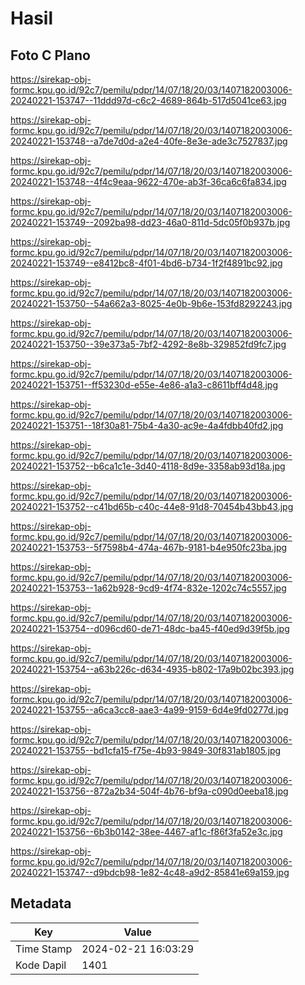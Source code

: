 # Hasil

## Foto C Plano

https://sirekap-obj-formc.kpu.go.id/92c7/pemilu/pdpr/14/07/18/20/03/1407182003006-20240221-153747--11ddd97d-c6c2-4689-864b-517d5041ce63.jpg

https://sirekap-obj-formc.kpu.go.id/92c7/pemilu/pdpr/14/07/18/20/03/1407182003006-20240221-153748--a7de7d0d-a2e4-40fe-8e3e-ade3c7527837.jpg

https://sirekap-obj-formc.kpu.go.id/92c7/pemilu/pdpr/14/07/18/20/03/1407182003006-20240221-153748--4f4c9eaa-9622-470e-ab3f-36ca6c6fa834.jpg

https://sirekap-obj-formc.kpu.go.id/92c7/pemilu/pdpr/14/07/18/20/03/1407182003006-20240221-153749--2092ba98-dd23-46a0-811d-5dc05f0b937b.jpg

https://sirekap-obj-formc.kpu.go.id/92c7/pemilu/pdpr/14/07/18/20/03/1407182003006-20240221-153749--e8412bc8-4f01-4bd6-b734-1f2f4891bc92.jpg

https://sirekap-obj-formc.kpu.go.id/92c7/pemilu/pdpr/14/07/18/20/03/1407182003006-20240221-153750--54a662a3-8025-4e0b-9b6e-153fd8292243.jpg

https://sirekap-obj-formc.kpu.go.id/92c7/pemilu/pdpr/14/07/18/20/03/1407182003006-20240221-153750--39e373a5-7bf2-4292-8e8b-329852fd9fc7.jpg

https://sirekap-obj-formc.kpu.go.id/92c7/pemilu/pdpr/14/07/18/20/03/1407182003006-20240221-153751--ff53230d-e55e-4e86-a1a3-c8611bff4d48.jpg

https://sirekap-obj-formc.kpu.go.id/92c7/pemilu/pdpr/14/07/18/20/03/1407182003006-20240221-153751--18f30a81-75b4-4a30-ac9e-4a4fdbb40fd2.jpg

https://sirekap-obj-formc.kpu.go.id/92c7/pemilu/pdpr/14/07/18/20/03/1407182003006-20240221-153752--b6ca1c1e-3d40-4118-8d9e-3358ab93d18a.jpg

https://sirekap-obj-formc.kpu.go.id/92c7/pemilu/pdpr/14/07/18/20/03/1407182003006-20240221-153752--c41bd65b-c40c-44e8-91d8-70454b43bb43.jpg

https://sirekap-obj-formc.kpu.go.id/92c7/pemilu/pdpr/14/07/18/20/03/1407182003006-20240221-153753--5f7598b4-474a-467b-9181-b4e950fc23ba.jpg

https://sirekap-obj-formc.kpu.go.id/92c7/pemilu/pdpr/14/07/18/20/03/1407182003006-20240221-153753--1a62b928-9cd9-4f74-832e-1202c74c5557.jpg

https://sirekap-obj-formc.kpu.go.id/92c7/pemilu/pdpr/14/07/18/20/03/1407182003006-20240221-153754--d096cd60-de71-48dc-ba45-f40ed9d39f5b.jpg

https://sirekap-obj-formc.kpu.go.id/92c7/pemilu/pdpr/14/07/18/20/03/1407182003006-20240221-153754--a63b226c-d634-4935-b802-17a9b02bc393.jpg

https://sirekap-obj-formc.kpu.go.id/92c7/pemilu/pdpr/14/07/18/20/03/1407182003006-20240221-153755--a6ca3cc8-aae3-4a99-9159-6d4e9fd0277d.jpg

https://sirekap-obj-formc.kpu.go.id/92c7/pemilu/pdpr/14/07/18/20/03/1407182003006-20240221-153755--bd1cfa15-f75e-4b93-9849-30f831ab1805.jpg

https://sirekap-obj-formc.kpu.go.id/92c7/pemilu/pdpr/14/07/18/20/03/1407182003006-20240221-153756--872a2b34-504f-4b76-bf9a-c090d0eeba18.jpg

https://sirekap-obj-formc.kpu.go.id/92c7/pemilu/pdpr/14/07/18/20/03/1407182003006-20240221-153756--6b3b0142-38ee-4467-af1c-f86f3fa52e3c.jpg

https://sirekap-obj-formc.kpu.go.id/92c7/pemilu/pdpr/14/07/18/20/03/1407182003006-20240221-153747--d9bdcb98-1e82-4c48-a9d2-85841e69a159.jpg


## Metadata

| Key        | Value               |
| ---------- | ------------------- |
| Time Stamp | 2024-02-21 16:03:29 |
| Kode Dapil | 1401                |




